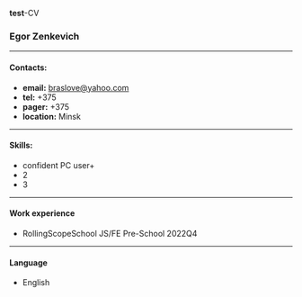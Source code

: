 **test**-CV
### Egor Zenkevich
___
#### Contacts:
* **email:** braslove@yahoo.com
* **tel:** +375
* **pager:** +375
* **location:** Minsk
___
#### Skills:
+ confident PC user+ 
+ 2
+ 3
***
#### Work experience
+ RollingScopeSchool JS/FE Pre-School 2022Q4
___
#### Language
+ English
